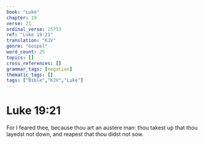 ```yaml
---
book: "Luke"
chapter: 19
verse: 21
ordinal_verse: 25753
ref: "Luke 19:21"
translation: "KJV"
genre: "Gospel"
word_count: 25
topics: []
cross_references: []
grammar_tags: [negation]
thematic_tags: []
tags: ["Bible","KJV","Luke"]
---
```


# Luke 19:21

For I feared thee, because thou art an austere man: thou takest up that thou layedst not down, and reapest that thou didst not sow.
